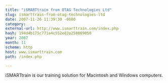 ```yaml
---
title: "iSMARTtrain from OTAG Technologies Ltd"
slug: ismarttrain-from-otag-technologies-ltd
date: 2007-11-26 11:39:30 -0600
category: 
external-url: http://www.ismarttrain.com/index.php
hash: 194d4b175c771a4c552e82e258869850
year: 2007
month: 11
scheme: http
host: www.ismarttrain.com
path: /index.php

---
```


iSMARTtrain is our training solution for Macintosh and Windows computers.
